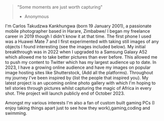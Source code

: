 > "Some moments are just worth capturing"
> - Anonymous

I'm Carlos Takudzwa Kankhungwa (born 19 January 2001), a passionate mobile photographer based in Harare, Zimbabwe/ I began my freelance career in 2019 though I didn't know it at that time. The first phone I used was a Huawei Mate 7 and I first experimented with taking still images of any objects I found interesting (see the images included below). My initial breakthrough was in 2022 when I upgraded to a Samsung Galaxy A52 which allowed me to take better pictures than ever before. This allowed me to push my content to Twitter which has my largest audience up to date. In 2023, I have a growing online audience  and have my images on popular image hosting sites like Shutterstock, (Add all the platforms). Throughout my journey I've been inspired by {list the people that inspired you}. My latest project is an upcoming online photo gallery with which I'm hoping to tell stories through pictures whilst capturing the magic of Africa in every shot. THe project will launch publicly end of October 2023.

Amongst my various interests I'm also a fan of custom built gaming PCs (I enjoy taking things apart just to see how they work),gaming,coding and swimming.